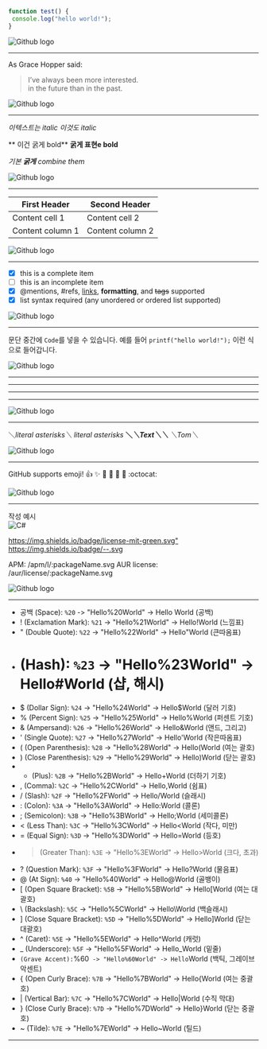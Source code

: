 ```javascript 
function test() { 
 console.log("hello world!"); 
} 
```

![Github logo](/images/codeBlock.png) 

---
As Grace Hopper said: 

> I’ve always been more interested.  
> in the future than in the past.

![Github logo](/images/blockquotes.png) 

---

*이텍스트는 italic* 
_이것도 italic_ 

** 이건 굵게 bold** 
__굵게 표현e bold__ 

*기본 **굵게** combine them*

![Github logo](/images/emphasis.png) 

---

First Header | Second Header 
------------ | ------------- 
Content cell 1 | Content cell 2 
Content column 1 | Content column 2

![Github logo](/images/tables.png) 

---

- [x] this is a complete item 
- [ ] this is an incomplete item 
- [x] @mentions, #refs, [links](), **formatting**, and <del>tags</del> supported 
- [x] list syntax required (any unordered or ordered list supported)

![Github logo](/images/checkbox.png) 

---

문단 중간에 `Code`를 넣을 수 있습니다. 
예를 들어 `printf("hello world!");` 이런 식으로 들어갑니다.

![Github logo](/images/Inlinecode.png) 

---

--- 
*** 
___

![Github logo](/images/hr.png) 

---


＼*literal asterisks＼* 
*literal asterisks* 
__＼*＼*Text＼*＼*__ 
_＼_Tom＼__

![Github logo](/images/lbackslashescapes.png) 

---

GitHub supports emoji! 
:+1: :sparkles: :camel: :tada: 
:rocket: :metal: :octocat:


![Github logo](/images/emoji.png) 

---


작성 예시  
  <img src="https://img.shields.io/badge/뱃지는 https://shields.io/ 와 https://simpleicons.org/ 를 참고%20-FFCCCC" alt="C#">

<https://img.shields.io/badge/license-mit-green.svg"> 
https://img.shields.io/badge/--.svg 

APM: /apm/l/:packageName.svg 
AUR license: /aur/license/:packageName.svg

![Github logo](/images/badge1.png) 

---

- 공백 (Space): `%20` -> "Hello%20World" -> Hello World      (공백)
- ! (Exclamation Mark): `%21` -> "Hello%21World" -> Hello!World  (느낌표)
- " (Double Quote): `%22` -> "Hello%22World" -> Hello"World      (큰따옴표)
- # (Hash): `%23` -> "Hello%23World" -> Hello#World              (샵, 해시)
- $ (Dollar Sign): `%24` -> "Hello%24World" -> Hello$World       (달러 기호)
- % (Percent Sign): `%25` -> "Hello%25World" -> Hello%World      (퍼센트 기호)
- & (Ampersand): `%26` -> "Hello%26World" -> Hello&World         (앤드, 그리고)
- ' (Single Quote): `%27` -> "Hello%27World" -> Hello'World      (작은따옴표)
- ( (Open Parenthesis): `%28` -> "Hello%28World" -> Hello(World  (여는 괄호)
- ) (Close Parenthesis): `%29` -> "Hello%29World" -> Hello)World (닫는 괄호)
- + (Plus): `%2B` -> "Hello%2BWorld" -> Hello+World              (더하기 기호)
- , (Comma): `%2C` -> "Hello%2CWorld" -> Hello,World             (쉼표)
- / (Slash): `%2F` -> "Hello%2FWorld" -> Hello/World             (슬래시)
- : (Colon): `%3A` -> "Hello%3AWorld" -> Hello:World             (콜론)
- ; (Semicolon): `%3B` -> "Hello%3BWorld" -> Hello;World         (세미콜론)
- < (Less Than): `%3C` -> "Hello%3CWorld" -> Hello<World         (작다, 미만)
- = (Equal Sign): `%3D` -> "Hello%3DWorld" -> Hello=World        (등호)
- > (Greater Than): `%3E` -> "Hello%3EWorld" -> Hello>World      (크다, 초과)
- ? (Question Mark): `%3F` -> "Hello%3FWorld" -> Hello?World     (물음표)
- @ (At Sign): `%40` -> "Hello%40World" -> Hello@World           (골뱅이)
- [ (Open Square Bracket): `%5B` -> "Hello%5BWorld" -> Hello[World  (여는 대괄호)
- \ (Backslash): `%5C` -> "Hello%5CWorld" -> Hello\World         (백슬래시)
- ] (Close Square Bracket): `%5D` -> "Hello%5DWorld" -> Hello]World  (닫는 대괄호)
- ^ (Caret): `%5E` -> "Hello%5EWorld" -> Hello^World             (캐럿)
- _ (Underscore): `%5F` -> "Hello%5FWorld" -> Hello_World        (밑줄)
- ` (Grave Accent): `%60` -> "Hello%60World" -> Hello`World      (백틱, 그레이브 악센트)
- { (Open Curly Brace): `%7B` -> "Hello%7BWorld" -> Hello{World  (여는 중괄호)
- | (Vertical Bar): `%7C` -> "Hello%7CWorld" -> Hello|World      (수직 막대)
- } (Close Curly Brace): `%7D` -> "Hello%7DWorld" -> Hello}World (닫는 중괄호)
- ~ (Tilde): `%7E` -> "Hello%7EWorld" -> Hello~World             (틸드)

---
